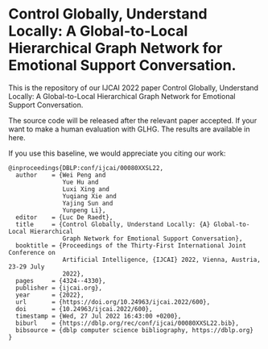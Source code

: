 # Control Globally, Understand Locally: A Global-to-Local Hierarchical Graph Network for Emotional Support Conversation.

This is the repository of our IJCAI 2022 paper Control Globally, Understand Locally: A Global-to-Local Hierarchical Graph Network for Emotional Support Conversation.

The source code will be released after the relevant paper accepted. If your want to make a human evaluation with GLHG. The results are available in here.

If you use this baseline, we would appreciate you citing our work:
    
```
@inproceedings{DBLP:conf/ijcai/00080XXSL22,
  author    = {Wei Peng and
               Yue Hu and
               Luxi Xing and
               Yuqiang Xie and
               Yajing Sun and
               Yunpeng Li},
  editor    = {Luc De Raedt},
  title     = {Control Globally, Understand Locally: {A} Global-to-Local Hierarchical
               Graph Network for Emotional Support Conversation},
  booktitle = {Proceedings of the Thirty-First International Joint Conference on
               Artificial Intelligence, {IJCAI} 2022, Vienna, Austria, 23-29 July
               2022},
  pages     = {4324--4330},
  publisher = {ijcai.org},
  year      = {2022},
  url       = {https://doi.org/10.24963/ijcai.2022/600},
  doi       = {10.24963/ijcai.2022/600},
  timestamp = {Wed, 27 Jul 2022 16:43:00 +0200},
  biburl    = {https://dblp.org/rec/conf/ijcai/00080XXSL22.bib},
  bibsource = {dblp computer science bibliography, https://dblp.org}
}
```
